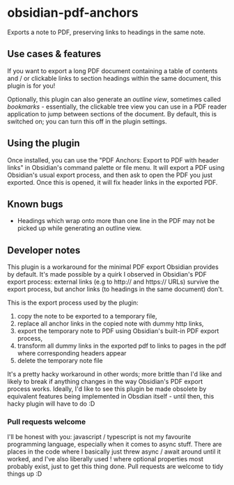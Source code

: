 
# obsidian-pdf-anchors

Exports a note to PDF, preserving links to headings in the same note.

## Use cases & features

If you want to export a long PDF document containing a table of contents and / or clickable links to section headings within the same document, this plugin is for you!

Optionally, this plugin can also generate an _outline view_, sometimes called _bookmarks_ - essentially, the clickable tree view you can use in a PDF reader application to jump between sections of the document. By default, this is switched on; you can turn this off in the plugin settings.

## Using the plugin
Once installed, you can use the "PDF Anchors: Export to PDF with header links" in Obsidian's command palette or file menu. It will export a PDF using Obsidian's usual export process, and then ask to open the PDF you just exported. Once this is opened, it will fix header links in the exported PDF.

## Known bugs
- Headings which wrap onto more than one line in the PDF may not be picked up while generating an outline view.

## Developer notes
This plugin is a workaround for the minimal PDF export Obsidian provides by default. It's made possible by a quirk I observed in Obsidian's PDF export process: external links (e.g to http:// and https:// URLs) survive the export process, but anchor links (to headings in the same document) don't. 

This is the export process used by the plugin:
1. copy the note to be exported to a temporary file,
2. replace all anchor links in the copied note with dummy http links,
3. export the temporary note to PDF using Obsidian's built-in PDF export process,
4. transform all dummy links in the exported pdf to links to pages in the pdf where corresponding headers appear
5. delete the temporary note file

It's a pretty hacky workaround in other words; more brittle than I'd like and likely to break if anything changes in the way Obsidian's PDF export process works. Ideally, I'd like to see this plugin be made obsolete by equivalent features being implemented in Obsdian itself - until then, this hacky plugin will have to do :D 

### Pull requests welcome
 I'll be honest with you: javascript / typescript is not my favourite programming language, especially when it comes to async stuff. There are places in the code where I basically just threw async / await around until it worked, and I've also liberally used ! where optional properties most probably exist, just to get this thing done. Pull requests are welcome to tidy things up :D
